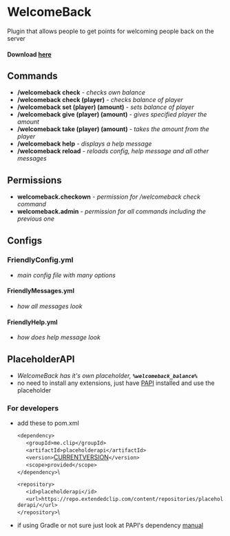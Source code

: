 # WelcomeBack
Plugin that allows people to get points for welcoming people back on the server

#### Download [here](https://github.com/prosteDeniGC/WelcomeBack/releases)

## Commands

* **/welcomeback check** - *checks own balance*
* **/welcomeback check (player)** - *checks balance of player*
* **/welcomeback set (player) (amount)** - *sets balance of player*
* **/welcomeback give (player) (amount)** - *gives specified player the amount*
* **/welcomeback take (player) (amount)** - *takes the amount from the player*
* **/welcomeback help** - *displays a help message*
* **/welcomeback reload** - *reloads config, help message and all other messages*

## Permissions

* **welcomeback.checkown** - *permission for /welcomeback check command*
* **welcomeback.admin** - *permission for all commands including the previous one*

## Configs

### FriendlyConfig.yml
  * *main config file with many options*
#### FriendlyMessages.yml
  * *how all messages look*
#### FriendlyHelp.yml
  * *how does help message look*
  
## PlaceholderAPI

* *WelcomeBack has it's own placeholder, _**`%welcomeback_balance%`**_*
 * no need to install any extensions, just have [PAPI](https://github.com/PlaceholderAPI/PlaceholderAPI) installed and use the placeholder

### For developers
* add these to pom.xml

  `<dependency>`\
        &nbsp;&nbsp;&nbsp;&nbsp;&nbsp;`<groupId>me.clip</groupId>`\
        &nbsp;&nbsp;&nbsp;&nbsp;&nbsp;`<artifactId>placeholderapi</artifactId>`\
        &nbsp;&nbsp;&nbsp;&nbsp;&nbsp;`<version>`[CURRENTVERSION](https://github.com/PlaceholderAPI/PlaceholderAPI)`</version>`\
        &nbsp;&nbsp;&nbsp;&nbsp;&nbsp;`<scope>provided</scope>`\
   `</dependency>`\
          
    `<repository>`\
        &nbsp;&nbsp;&nbsp;&nbsp;&nbsp;`<id>placeholderapi</id>`\
        &nbsp;&nbsp;&nbsp;&nbsp;&nbsp;`<url>https://repo.extendedclip.com/content/repositories/placeholderapi/</url>`\
    `</repository>`\
    
* if using Gradle or not sure just look at PAPI's dependency [manual](https://github.com/PlaceholderAPI/PlaceholderAPI/wiki/Hook-into-PlaceholderAPI)        
